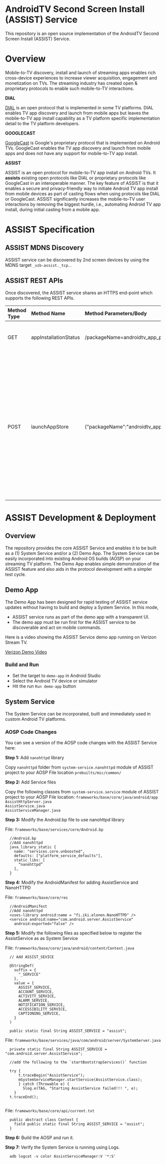 # AndroidTV Second Screen Install (ASSIST) Service

This repository is an open source implementation of the AndroidTV Second Screen Install (ASSIST) Service.

# Overview

Mobile-to-TV discovery, install and launch of streaming apps enables rich cross-device experiences to increase viewer acquisition, engagement and monetization on TVs. The streaming industry has created open & proprietary protocols to enable such mobile-to-TV interactions.  

**DIAL**

[DIAL](https://docs.google.com/viewer?a=v&pid=sites&srcid=ZGlhbC1tdWx0aXNjcmVlbi5vcmd8ZGlhbHxneDoyNzlmNzY3YWJlMmY1MjZl) is an open protocol that is implemented in some TV platforms. DIAL enables TV app discovery and launch from mobile apps but leaves the mobile-to-TV app install capability as a TV platform specific implementation detail to the TV platform developers.

**GOOGLECAST**

[GoogleCast](https://www.google.com/intl/en_us/chromecast/built-in/) is Google's proprietary protocol that is implemented on Android TVs. GoogleCast enables the TV app discovery and launch from mobile apps and does not have any support for mobile-to-TV app install.

**ASSIST**

ASSIST is an open protocol for mobile-to-TV app install on Android TVs. It **assists** existing open protocols like DIAL or proprietary protocols like GoogleCast in an interoperable manner. The key feature of ASSIST is that it enables a secure and privacy-friendly way to initiate Android TV app install from mobile devices as part of casting flows when using protocols like DIAL or GoogleCast. ASSIST significantly increases the mobile-to-TV user interactions by removing the biggest hurdle, i.e., automating Android TV app install, during initial casting from a mobile app.

# ASSIST Specification

## ASSIST MDNS Discovery

ASSIST service can be discovered by 2nd screen devices by using the MDNS target `_vzb-assist._tcp.`.

## ASSIST REST APIs

Once discovered, the ASSIST service shares an HTTPS end-point which supports the following REST APIs.

| Method Type | Method Name | Method Parameters/Body                       | Response Code | Response Body | Notes|
| :---        | :---   |:---------------------------------------------| :---   | :---   | :--- |
| GET   | appInstallationStatus | /packageName=androidtv_app_package_name      | 200 OK        | ```{state: "App Installed"}``` or ```{state: "App Not Installed"}``` | Success scenario. |
|       |                       |                                              | 404 Not Found | N/A | Path not found or missing packageName parameter in the URL. |
|       | |                                              | 500 Internal Service Error | N/A | Server execution error. |
| POST  | launchAppStore        | {"packageName":"androidtv_app_package_name"} | 200 OK | | Success scenario. |
|       |         |                                              | 404 Not Found | N/A | Path not found or missing packageName parameter in the body |
|       | |                                              | 500 Internal Service Error | N/A | Server execution error. |

<method type> <method name> <response code> <response body>

# ASSIST Development & Deployment

## Overview

The repository provides the core ASSIST Service and enables it to be built as a (1) System Service and/or a (2) Demo App. The System Service can be easily incorporated into existing Android OS builds (AOSP) on your streaming TV platform. The Demo App enables simple demonstration of the ASSIST feature and also aids in the protocol development with a simpler test cycle.

## Demo App

The Demo App has been designed for rapid testing of ASSIST service updates without having to build and deploy a System Service. In this mode, 

* ASSIST service runs as part of the demo app with a transparent UI. 
* The demo app must be run first for the ASSIST service to be discoverable and act on mobile commands.

Here is a video showing the ASSIST Service demo app running on Verizon Stream TV.

[Verizon Demo Video](https://vimeo.com/824170547/1615c77e31)

### Build and Run

* Set the target to `demo-app` in Android Studio
* Select the Android TV device or simulator
* Hit the run `Run demo-app` button

## System Service

The System Service can be incorporated, built and immediately used in custom Android TV platforms.

### AOSP Code Changes

You can see a version of the AOSP code changes with the ASSIST Service here: <TODO-XYZ-with-assist>

**Step 1:** Add `nanohttpd` library 

  Copy `nanohttpd` folder from `system-service.nanohttpd` module of ASSIST project to your AOSP File location `prebuilts/mic/common/`

**Step 2:** Add Service files  

  Copy the following classes from `system-service.service` module of ASSIST project to your AOSP File location:  `frameworks/base/core/java/android/app`
  `AssistHttpServer.java`  
  `AssistService.java`  
  `AssistServiceManager.java`  

**Step 3:** Modify the Android.bp file to use nanohttpd library
  
File: `frameworks/base/services/core/Android.bp` 
```
  //Android.bp 
  //Add nanohttpd 
  java_library_static {
    name: "services.core.unboosted",
    defaults: ["platform_service_defaults"],
    static_libs: [   
      “nanohttpd”
    ],
  }

  ```

**Step 4:** Modify the AndroidManifest for adding AssistService and NanoHTTPD 
  
File: `frameworks/base/core/res` 
```
  //AndroidManifest 
  //Add nanohttpd 
  <uses-library android:name = "fi.iki.elonen.NanoHTTPD" />
  <service android:name="com.android.server.AssistService"
    android:exported="false" />

  ```

**Step 5:** Modify the following files as specified below to register the AssistService as as System Service  
  
File: `frameworks/base/core/java/android/content/Context.java` 
```
  // Add ASSIST_SEVICE
  
  @StringDef(
    suffix = {
      "_SERVICE"
    }, 
    value = {
      ASSIST_SERVICE,
      ACCOUNT_SERVICE,
      ACTIVITY_SERVICE,
      ALARM_SERVICE,
      NOTIFICATION_SERVICE,
      ACCESSIBILITY_SERVICE,
      CAPTIONING_SERVICE,
    }
  )
  
  public static final String ASSIST_SERVICE = "assist"; 

  ```
  
File: `frameworks/base/services/java/com/android/server/SystemServer.java`
```
  private static final String ASSIST_SERVICE = "com.android.server.AssistService";

  //add the following to the `startBootstrapServices()` function
  
  try {
      t.traceBegin("AssistService");
      mSystemServiceManager.startService(AssistService.class);
      } catch (Throwable e) {
        Slog.e(TAG, "Starting AssistService failed!!! ", e);
    }
  t.traceEnd();
        
```

File: `frameworks/base/core/api/current.txt`
  ```
    public abstract class Context {
      field public static final String ASSIST_SERVICE = "assist";
    }
  ```

**Step 6:** Build the AOSP and run it.

**Step 7:** Verify the System Service is running using Logs.

```
  adb logcat -v color AssistServiceManager:V '*:S'

```

